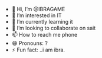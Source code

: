 - 👋 Hi, I’m @IBRAGAME
- 👀 I’m interested in IT
- 🌱 I’m currently learning  it
- 💞️ I’m looking to collaborate on sait
- 📫 How to reach me phone
- 😄 Pronouns: ?
- ⚡ Fun fact: ..i am ibra.

<!---
ibarwz/ibarwz is a ✨ special ✨ repository because its `README.md` (this file) appears on your GitHub profile.
You can click the Preview link to take a look at your changes.
--->
